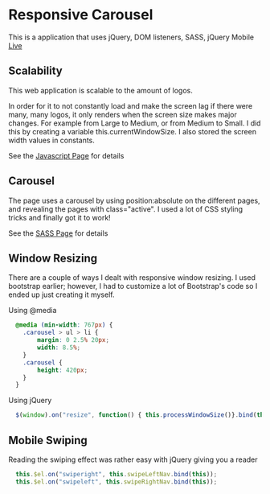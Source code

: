 # Responsive Carousel
This is a application that uses jQuery, DOM listeners, SASS, jQuery Mobile
[Live](http://derekwychan.com/responsive-carousel/html/responsive-carousel.html)

## Scalability

This web application is scalable to the amount of logos.

In order for it to not constantly load and make the screen lag if there were many, many logos, it only renders when the screen size makes major changes. For example from Large to Medium, or from Medium to Small. I did this by creating a variable this.currentWindowSize. I also stored the screen width values in constants.

See the [Javascript Page](https://github.com/derekchan916/responsive-carousel/blob/master/js/responsive-carousel.js) for details

## Carousel

The page uses a carousel by using position:absolute on the different pages, and revealing the pages with class="active". I used a lot of CSS styling tricks and finally got it to work!

See the [SASS Page](https://github.com/derekchan916/responsive-style/blob/master/css/responsive-style.sass) for details

## Window Resizing

There are a couple of ways I dealt with responsive window resizing. I used bootstrap earlier; however, I had to customize a lot of Bootstrap's code so I ended up just creating it  myself.

Using @media
```css
  @media (min-width: 767px) {
    .carousel > ul > li {
        margin: 0 2.5% 20px;
        width: 8.5%;
    }
    .carousel {
        height: 420px;
    }
  }
```

Using jQuery
```Javascript
  $(window).on("resize", function() { this.processWindowSize()}.bind(this));
```
## Mobile Swiping

Reading the swiping effect was rather easy with jQuery giving you a reader
```Javascript
  this.$el.on("swiperight", this.swipeLeftNav.bind(this));
  this.$el.on("swipeleft", this.swipeRightNav.bind(this));
```
